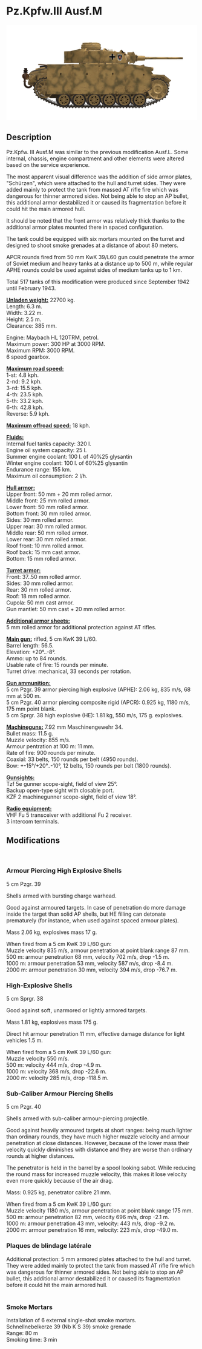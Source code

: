# Pz.Kpfw.III Ausf.M  
  
![_pziii-m](../images/_pziii-m.png)  
  
## Description  
  
Pz.Kpfw. III Ausf.M was similar to the previous modification Ausf.L. Some internal, chassis, engine compartment and other elements were altered based on the service experience.  
  
The most apparent visual difference was the addition of side armor plates, "Schürzen", which were attached to the hull and turret sides. They were added mainly to protect the tank from massed AT rifle fire which was dangerous for thinner armored sides. Not being able to stop an AP bullet, this additional armor destabilized it or caused its fragmentation before it could hit the main armored hull.  
  
It should be noted that the front armor was relatively thick thanks to the additional armor plates mounted there in spaced configuration.  
  
The tank could be equipped with six mortars mounted on the turret and designed to shoot smoke grenades at a distance of about 80 meters.  
  
APCR rounds fired from 50 mm KwK 39/L60 gun could penetrate the armor of Soviet medium and heavy tanks at a distance up to 500 m, while regular APHE rounds could be used against sides of medium tanks up to 1 km.  
  
Total 517 tanks of this modification were produced since September 1942 until February 1943.  
  
<b><u>Unladen weight:</u></b> 22700 kg.  
Length: 6.3 m.  
Width: 3.22 m.  
Height: 2.5 m.  
Clearance: 385 mm.  
  
Engine: Maybach HL 120TRM, petrol.  
Maximum power: 300 HP at 3000 RPM.  
Maximum RPM: 3000 RPM.  
6 speed gearbox.  
  
<b><u>Maximum road speed:</u></b>  
1-st: 4.8 kph.  
2-nd: 9.2 kph.  
3-rd: 15.5 kph.  
4-th: 23.5 kph.  
5-th: 33.2 kph.  
6-th: 42.8 kph.  
Reverse: 5.9 kph.  
  
<b><u>Maximum offroad speed:</u></b> 18 kph.  
  
<b><u>Fluids:</u></b>  
Internal fuel tanks capacity: 320 l.  
Engine oil system capacity: 25 l.  
Summer engine coolant: 100 l. of 40%25 glysantin  
Winter engine coolant: 100 l. of 60%25 glysantin  
Endurance range: 155 km.  
Maximum oil consumption: 2 l/h.  
  
<b><u>Hull armor:</u></b>  
Upper front: 50 mm + 20 mm rolled armor.  
Middle front: 25 mm rolled armor.  
Lower front: 50 mm rolled armor.  
Bottom front: 30 mm rolled armor.  
Sides: 30 mm rolled armor.  
Upper rear: 30 mm rolled armor.  
Middle rear: 50 mm rolled armor.  
Lower rear: 30 mm rolled armor.  
Roof front: 10 mm rolled armor.  
Roof back: 15 mm cast armor.  
Bottom: 15 mm rolled armor.  
  
<b><u>Turret armor:</u></b>  
Front: 37..50 mm rolled armor.  
Sides: 30 mm rolled armor.  
Rear: 30 mm rolled armor.  
Roof: 18 mm rolled armor.  
Cupola: 50 mm cast armor.  
Gun mantlet: 50 mm cast + 20 mm rolled armor.  
  
<b><u>Additional armor sheets:</u></b>  
5 mm rolled armor for additional protection against AT rifles.  
  
<b><u>Main gun:</u></b> rifled, 5 cm KwK 39 L/60.  
Barrel length: 56.5.  
Elevation: +20°..-8°.  
Ammo: up to 84 rounds.  
Usable rate of fire: 15 rounds per minute.  
Turret drive: mechanical, 33 seconds per rotation.  
  
<b><u>Gun ammunition:</u></b>  
5 cm Pzgr. 39 armor piercing high explosive (APHE): 2.06 kg, 835 m/s, 68 mm at 500 m.  
5 cm Pzgr. 40 armor piercing composite rigid (APCR): 0.925 kg, 1180 m/s, 175 mm point blank.  
5 cm Sprgr. 38 high explosive (HE): 1.81 kg, 550 m/s, 175 g. explosives.  
  
<b><u>Machineguns:</u></b> 7.92 mm Maschinengewehr 34.  
Bullet mass: 11.5 g.  
Muzzle velocity: 855 m/s.  
Armour pentration at 100 m: 11 mm.  
Rate of fire: 900 rounds per minute.  
Coaxial: 33 belts, 150 rounds per belt (4950 rounds).  
Bow: +-15°/+20°..-10°, 12 belts, 150 rounds per belt (1800 rounds).  
  
<b><u>Gunsights:</u></b>  
Tzf 5e gunner scope-sight, field of view 25°.  
Backup open-type sight with closable port.  
KZF 2 machinegunner scope-sight, field of view 18°.  
  
<b><u>Radio equipment:</u></b>  
VHF Fu 5 transceiver with additional Fu 2 receiver.  
3 intercom terminals.  
  
  
## Modifications  
  ﻿
  
### Armour Piercing High Explosive Shells  
  
5 cm Pzgr. 39  
  
Shells armed with bursting charge warhead.  
  
Good against armoured targets. In case of penetration do more damage inside the target than solid AP shells, but HE filling can detonate prematurely (for instance, when used against spaced armour plates).  
  
Mass 2.06 kg, explosives mass 17 g.  
  
When fired from a 5 cm KwK 39 L/60 gun:  
Muzzle velocity 835 m/s, armour penetration at point blank range 87 mm.  
500 m: armour penetration 68 mm, velocity 702 m/s, drop -1.5 m.  
1000 m: armour penetration 53 mm, velocity 587 m/s, drop -8.4 m.  
2000 m: armour penetration 30 mm, velocity 394 m/s, drop -76.7 m.  ﻿
  
### High-Explosive Shells  
  
5 cm Sprgr. 38  
  
Good against soft, unarmored or lightly armored targets.  
  
Mass 1.81 kg, explosives mass 175 g.  
  
Direct hit armour penetration 11 mm, effective damage distance for light vehicles 1.5 m.  
  
When fired from a 5 cm KwK 39 L/60 gun:  
Muzzle velocity 550 m/s.  
500 m: velocity 444 m/s, drop -4.9 m.  
1000 m: velocity 368 m/s, drop -22.6 m.  
2000 m: velocity 285 m/s, drop -118.5 m.  ﻿
  
### Sub-Caliber Armour Piercing Shells  
  
5 cm Pzgr. 40  
  
Shells armed with sub-caliber armour-piercing projectile.  
  
Good against heavily armoured targets at short ranges: being much lighter than ordinary rounds, they have much higher muzzle velocity and armour penetration at close distances. However, because of the lower mass their velocity quickly diminishes with distance and they are worse than ordinary rounds at higher distances.  
  
The penetrator is held in the barrel by a spool looking sabot. While reducing the round mass for increased muzzle velocity, this makes it lose velocity even more quickly because of the air drag.  
  
Mass: 0.925 kg, penetrator calibre 21 mm.  
  
When fired from a 5 cm KwK 39 L/60 gun:  
Muzzle velocity 1180 m/s, armour penetration at point blank range 175 mm.  
500 m: armour penetration 82 mm, velocity 696 m/s, drop -2.1 m.  
1000 m: armour penetration 43 mm, velocity: 443 m/s, drop -9.2 m.  
2000 m: armour penetration 16 mm, velocity: 223 m/s, drop -49.0 m.  ﻿
  
### Plaques de blindage latérale  
  
  
Additional protection: 5 mm armored plates attached to the hull and turret. They were added mainly to protect the tank from massed AT rifle fire which was dangerous for thinner armored sides. Not being able to stop an AP bullet, this additional armor destabilized it or caused its fragmentation before it could hit the main armored hull.  
  ﻿
  
### Smoke Mortars  
  
Installation of 6 external single-shot smoke mortars.  
Schnellnebelkerze 39 (Nb K S 39) smoke grenade  
Range: 80 m  
Smoking time: 3 min  